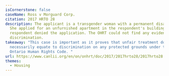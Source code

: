 ```yaml
---
isCornerstone: false
caseName: Ross v Morguard Corp.
citation: 2017 HRTO 28
description: The applicant is a transgender woman with a permanent disability.
  She applied for an unfurnished apartment in the respondent's building, and the
  respondent denied the application. The OHRT could not find any evidence of
  discrimination.
takeaway: "This case is important as it proves that unfair treatment does not
  necessarily equate to discrimination on any protected grounds under the
  Ontario Human Rights Code. "
url: https://www.canlii.org/en/on/onhrt/doc/2017/2017hrto28/2017hrto28.html?resultIndex=2
themes:
  - Housing
---
```

